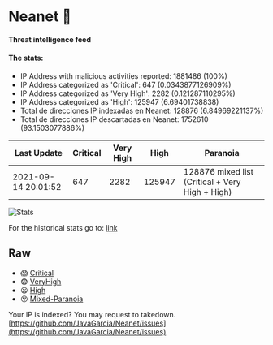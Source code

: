 # Neanet :hocho:
#### Threat intelligence feed
#### The stats:

- IP Address with malicious activities reported: 1881486 (100%)
- IP Address categorized as 'Critical':  647 (0.0343877126909%)
- IP Address categorized as 'Very High':  2282 (0.121287110295%)
- IP Address categorized as 'High':  125947 (6.69401738838)
- Total de direcciones IP indexadas en Neanet:  128876 (6.84969221137%)
- Total de direcciones IP descartadas en Neanet:  1752610 (93.1503077886%)

| Last Update | Critical | Very High | High | Paranoia |
| --- | --- | --- | --- | --- |
| 2021-09-14 20:01:52 | 647 | 2282 | 125947 | 128876 mixed list (Critical + Very High + High)|

![Stats](https://docs.google.com/spreadsheets/d/e/2PACX-1vSnaNMIXVabIpDJjufMlzH7poXnshF3mgd8Is1g9ytUEzVsP5my4Trn8f-xkoLLQ38xpL3HtmUexLo6/pubchart?oid=501124687&format=image)

For the historical stats go to: [link](/stats.csv)
## Raw
- :scream: [Critical](https://raw.githubusercontent.com/JavaGarcia/Neanet/master/blacklists/neanet_critical.txt)
- :fearful: [VeryHigh](https://raw.githubusercontent.com/JavaGarcia/Neanet/master/blacklists/neanet_veryHigh.txtt)
- :frowning: [High](https://raw.githubusercontent.com/JavaGarcia/Neanet/master/blacklists/neanet_high.txt)
- :dizzy_face: [Mixed-Paranoia](https://raw.githubusercontent.com/JavaGarcia/Neanet/master/blacklists/neanet_all.txt)


Your IP is indexed? You may request to takedown. [https://github.com/JavaGarcia/Neanet/issues](https://github.com/JavaGarcia/Neanet/issues)

































































































































































































































































































































































































































































































































































































































































































































































































































































































































































































































































































































































































































































































































































































































































































































































































































































































































































































































































































































































































































































































































































































































































































































































































































































































































































































































































































































































































































































































































































































































































































































































































































































































































































































































































































































































































































































































































































































































































































































































































































































































































































































































































































































































































































































































































































































































































































































































































































































































































































































































































































































































































































































































































































































































































































































































































































































































































































































































































































































































































































































































































































































































































































































































































































































































































































































































































































































































































































































































































































































































































































































































































































































































































































































































































































































































































































































































































































































































































































































































































































































































































































































































































































































































































































































































































































































































































































































































































































































































































































